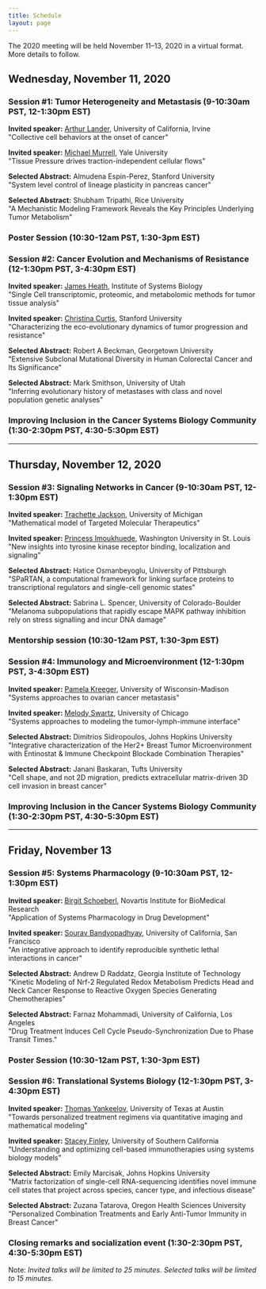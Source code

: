 ```yaml
---
title: Schedule
layout: page
---
```


The 2020 meeting will be held November 11–13, 2020 in a virtual format. More details to follow.

## Wednesday, November 11, 2020

### Session #1: Tumor Heterogeneity and Metastasis (9-10:30am PST, 12-1:30pm EST)  

**Invited speaker:** [Arthur Lander](https://lander-office.bio.uci.edu/), University of California, Irvine  
"Collective cell behaviors at the onset of cancer"

**Invited speaker:** [Michael Murrell](https://livingmatter.yale.edu/), Yale University  
"Tissue Pressure drives traction-independent cellular flows"

**Selected Abstract:** Almudena Espin-Perez, Stanford University  
"System level control of lineage plasticity in pancreas cancer"

**Selected Abstract:** Shubham Tripathi, Rice University  
"A Mechanistic Modeling Framework Reveals the Key Principles Underlying Tumor Metabolism"

### Poster Session (10:30-12am PST, 1:30-3pm EST)

### Session #2: Cancer Evolution and Mechanisms of Resistance (12-1:30pm PST, 3-4:30pm EST)

**Invited speaker:** [James Heath](https://heath.isbscience.org/), Institute of Systems Biology  
"Single Cell transcriptomic, proteomic, and metabolomic methods for tumor tissue analysis"

**Invited speaker:** [Christina Curtis](https://med.stanford.edu/curtislab.html), Stanford University  
"Characterizing the eco-evolutionary dynamics of tumor progression and resistance"

**Selected Abstract:** Robert A Beckman, Georgetown University  
"Extensive Subclonal Mutational Diversity in Human Colorectal Cancer and Its Significance"

**Selected Abstract:** Mark Smithson, University of Utah  
"Inferring evolutionary history of metastases with class and novel population genetic analyses"


### Improving Inclusion in the Cancer Systems Biology Community (1:30-2:30pm PST, 4:30-5:30pm EST)

---

## Thursday, November 12, 2020

### Session #3: Signaling Networks in Cancer (9-10:30am PST, 12-1:30pm EST)

**Invited speaker:** [Trachette Jackson](https://sites.lsa.umich.edu/tjacks/), University of Michigan  
"Mathematical model of Targeted Molecular Therapeutics"

**Invited speaker:** [Princess Imoukhuede](https://sites.wustl.edu/imoukhuedelab/), Washington University in St. Louis  
"New insights into tyrosine kinase receptor binding, localization and signaling"

**Selected Abstract:** Hatice Osmanbeyoglu, University of Pittsburgh  
"SPaRTAN, a computational framework for linking surface proteins to transcriptional regulators and single-cell genomic states"

**Selected Abstract:** Sabrina L. Spencer, University of Colorado-Boulder  
"Melanoma subpopulations that rapidly escape MAPK pathway inhibition rely on stress signalling and incur DNA damage"

### Mentorship session (10:30-12am PST, 1:30-3pm EST)

### Session #4: Immunology and Microenvironment (12-1:30pm PST, 3-4:30pm EST)

**Invited speaker:** [Pamela Kreeger](https://www.kreegerlab.org/), University of Wisconsin-Madison  
"Systems approaches to ovarian cancer metastasis"

**Invited speaker:** [Melody Swartz](https://pme.uchicago.edu/swartz_group/), University of Chicago  
"Systems approaches to modeling the tumor-lymph-immune interface"

**Selected Abstract:** Dimitrios Sidiropoulos, Johns Hopkins University  
"Integrative characterization of the Her2+ Breast Tumor Microenvironment with Entinostat & Immune Checkpoint Blockade Combination Therapies"

**Selected Abstract:** Janani Baskaran, Tufts University  
"Cell shape, and not 2D migration, predicts extracellular matrix-driven 3D cell invasion in breast cancer"

### Improving Inclusion in the Cancer Systems Biology Community (1:30-2:30pm PST, 4:30-5:30pm EST)

---

## Friday, November 13

### Session #5: Systems Pharmacology (9-10:30am PST, 12-1:30pm EST)

**Invited speaker:** [Birgit Schoeberl](https://www.linkedin.com/in/bschoeberl), Novartis Institute for BioMedical Research  
"Application of Systems Pharmacology in Drug Development"

**Invited speaker:** [Sourav Bandyopadhyay](http://cancersignaling.net/), University of California, San Francisco  
"An integrative approach to identify reproducible synthetic lethal interactions in cancer"

**Selected Abstract:** Andrew D Raddatz, Georgia Institute of Technology  
"Kinetic Modeling of Nrf-2 Regulated Redox Metabolism Predicts Head and Neck Cancer Response to Reactive Oxygen Species Generating Chemotherapies"

**Selected Abstract:** Farnaz Mohammadi, University of California, Los Angeles  
"Drug Treatment Induces Cell Cycle Pseudo-Synchronization Due to Phase Transit Times."

### Poster Session (10:30-12am PST, 1:30-3pm EST)

### Session #6: Translational Systems Biology (12-1:30pm PST, 3-4:30pm EST)

**Invited speaker:** [Thomas Yankeelov](https://dellmed.utexas.edu/directory/thomas-yankeelov), University of Texas at Austin  
"Towards personalized treatment regimens via quantitative imaging and mathematical modeling"

**Invited speaker:** [Stacey Finley](http://csbl.usc.edu/), University of Southern California  
"Understanding and optimizing cell-based immunotherapies using systems biology models"

**Selected Abstract:** Emily Marcisak, Johns Hopkins University  
"Matrix factorization of single-cell RNA-sequencing identifies novel immune cell states that project across species, cancer type, and infectious disease"

**Selected Abstract:** Zuzana Tatarova, Oregon Health Sciences University  
"Personalized Combination Treatments and Early Anti-Tumor Immunity in Breast Cancer"

### Closing remarks and socialization event (1:30-2:30pm PST, 4:30-5:30pm EST)

Note: *Invited talks will be limited to 25 minutes. Selected talks will be limited to 15 minutes.*
